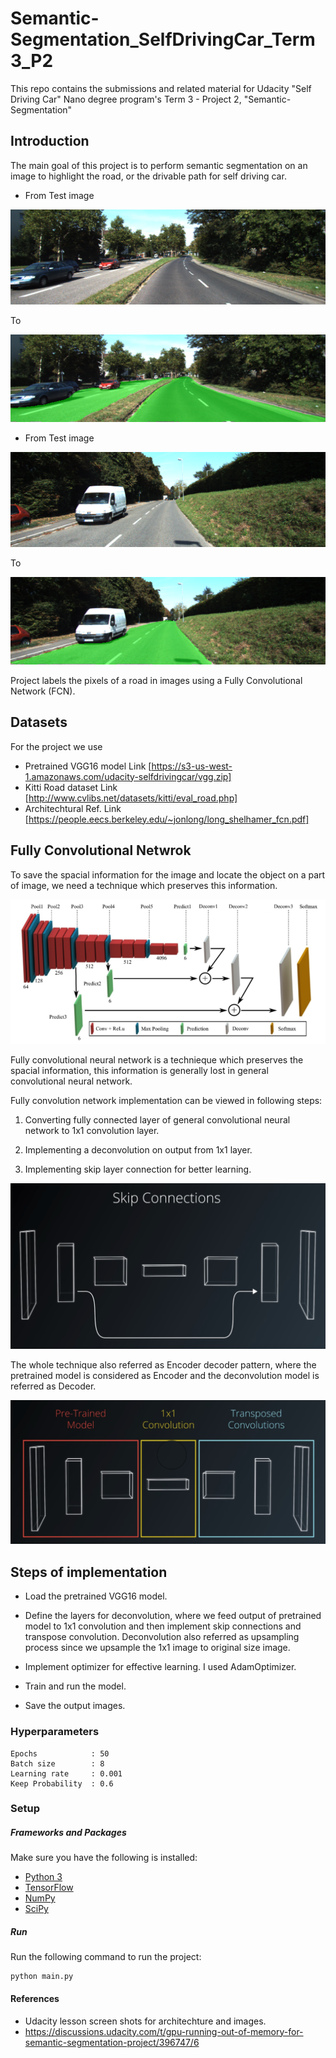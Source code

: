 # Semantic-Segmentation_SelfDrivingCar_Term3_P2
This repo contains the submissions and related material for Udacity "Self Driving Car" Nano degree program's Term 3 - Project 2, "Semantic-Segmentation"

## Introduction

The main goal of this project is to perform semantic segmentation on an image to highlight the road, or the drivable path for self driving car.

- From Test image

![alt text](https://github.com/sulabhmatele/Semantic-Segmentation_SelfDrivingCar_Term3_P2/blob/master/images/umm_000008.png)

To

![alt text](https://github.com/sulabhmatele/Semantic-Segmentation_SelfDrivingCar_Term3_P2/blob/master/runs_epochs50/1513740327.5142293/umm_000008.png)

- From Test image

![alt text](https://github.com/sulabhmatele/Semantic-Segmentation_SelfDrivingCar_Term3_P2/blob/master/images/um_000017.png)

To

![alt text](https://github.com/sulabhmatele/Semantic-Segmentation_SelfDrivingCar_Term3_P2/blob/master/runs_epochs50/1513740327.5142293/um_000017.png)

Project labels the pixels of a road in images using a Fully Convolutional Network (FCN).
## Datasets

For the project we use
 - Pretrained VGG16 model Link [https://s3-us-west-1.amazonaws.com/udacity-selfdrivingcar/vgg.zip]
 - Kitti Road dataset Link [http://www.cvlibs.net/datasets/kitti/eval_road.php]
 - Architechtural Ref. Link [https://people.eecs.berkeley.edu/~jonlong/long_shelhamer_fcn.pdf]

## Fully Convolutional Netwrok

To save the spacial information for the image and locate the object on a part of image, we need a technique which preserves this information.

![alt text](https://github.com/sulabhmatele/Semantic-Segmentation_SelfDrivingCar_Term3_P2/blob/master/images/FullFCN_Architecture.png)

Fully convolutional neural network is a technieque which preserves the spacial information, this information is generally lost in general convolutional neural network.

Fully convolution network implementation can be viewed in following steps:

1. Converting fully connected layer of general convolutional neural network to 1x1 convolution layer.

2. Implementing a deconvolution on output from 1x1 layer.

3. Implementing skip layer connection for better learning.

![alt text](https://github.com/sulabhmatele/Semantic-Segmentation_SelfDrivingCar_Term3_P2/blob/master/images/SkipConnections.png)

The whole technique also referred as Encoder decoder pattern, where the pretrained model is considered as Encoder and the deconvolution model is referred as Decoder.

![alt text](https://github.com/sulabhmatele/Semantic-Segmentation_SelfDrivingCar_Term3_P2/blob/master/images/FCN_EnDeView.png)

## Steps of implementation

- Load the pretrained VGG16 model.

- Define the layers for deconvolution, where we feed output of pretrained model to 1x1 convolution and then implement skip connections and transpose convolution.
Deconvolution also referred as upsampling process since we upsample the 1x1 image to original size image.

- Implement optimizer for effective learning. I used AdamOptimizer.

- Train and run the model.

- Save the output images.

### Hyperparameters

```
Epochs            : 50
Batch size        : 8
Learning rate     : 0.001
Keep Probability  : 0.6
```

### Setup

##### Frameworks and Packages
Make sure you have the following is installed:
 - [Python 3](https://www.python.org/)
 - [TensorFlow](https://www.tensorflow.org/)
 - [NumPy](http://www.numpy.org/)
 - [SciPy](https://www.scipy.org/)

##### Run
Run the following command to run the project:
```
python main.py
```

#### References

+ Udacity lesson screen shots for architechture and images.
+ https://discussions.udacity.com/t/gpu-running-out-of-memory-for-semantic-segmentation-project/396747/6



